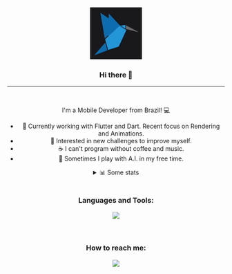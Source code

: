 
<br>

<p align='center'>
  <a href="https://github.com/GabrielDamasceno/flutter_animated_dash">
  <img src="https://raw.githubusercontent.com/GabrielDamasceno/flutter_animated_dash/master/doc/animated_dash.gif" width="120" height="120"></a>
</p>

<h3 align="center"> Hi there 👋 </h3>

---

<br>

<p align='center'> I'm a Mobile Developer from Brazil! 💻 </p>
<ul align='center'>
  <li> 💼 Currently working with Flutter and Dart. Recent focus on Rendering and Animations. </li>
  <li> 🎯 Interested in new challenges to improve myself. </li>
  <li> ☕ I can't program without coffee and music. </li>
  <li> 🧠 Sometimes I play with A.I. in my free time. </li>
</ul>

<details align='center'>
  <summary>📊 Some stats</summary>
  <br>
<p align="center">
  <img src="https://github-readme-stats.vercel.app/api?username=gabrieldamasceno&show_icons=true&count_private=true&include_all_commits=true&theme=algolia" alt="Github Stats" />
  <img src="https://github-readme-stats.vercel.app/api/top-langs/?username=gabrieldamasceno&hide_langs_below=1&theme=algolia&layout=compact" />
</p>
</details>

<br>

<h3 align="center">Languages and Tools:</h3>
<p align="center">
  <a href="https://skillicons.dev">
    <img src="https://skillicons.dev/icons?i=dart,flutter,firebase,sentry,postman,git,graphql,androidstudio,vscode,matlab,figma,xd,python,fastapi,ai,pytorch,tensorflow,discord&perline=6" />
  </a>
</p>

<br>

<h3 align="center">How to reach me:</h3>
<p align="center">
  <a href="mailto:gabrieldamascenofr@gmail.com">
    <img align="center" src="https://img.shields.io/badge/Gmail-D14836?style=for-the-badge&logo=gmail&logoColor=white">
  </a>
</p>

<br>
